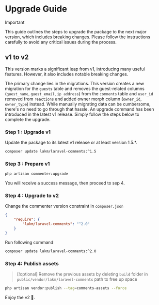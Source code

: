 # Upgrade Guide

> [!important]
> This guide outlines the steps to upgrade the package to the next major version, which includes breaking changes.
> Please follow the instructions carefully to avoid any critical issues during the process.

## v1 to v2

This version marks a significant leap from v1, introducing many useful features. However, it also includes notable
breaking changes.

The primary change lies in the migrations. This version creates a new migration for the `guests` table and removes the
guest-related columns (`guest_name`, `guest_email`, `ip_address`) from the `comments` table and `user_id` removed from
`reactions` and added owner morph column (`owner_id`, `owner_type`) instead. While manually migrating data can
be cumbersome, there's no need to go through that hassle. An upgrade command has been introduced in the latest v1
release. Simply follow the steps below to complete the upgrade.

### Step 1 : Upgrade v1

Update the package to its latest v1 release or at least version 1.5.*.
```bash
composer update lakm/laravel-comments:^1.5
```

### Step 3 : Prepare v1

```bash 
php artisan commenter:upgrade
```

You will receive a success message, then proceed to sep 4.

### Step 4 : Upgrade to v2

Change the commenter version constraint in `composer.json`

```json
{
    "require": {
        "lakm/laravel-comments": "^2.0"
    }
}
```
Run following command

```bash
composer update lakm/laravel-comments:^2.0
```

### Step 4: Publish assets

> [!optional]
> Remove the previous assets by deleting `build` folder in `public/vendor/lakm/laravel-comments`
> path to free up space

```bash 
php artisan vendor:publish --tag=comments-assets --force
```

Enjoy the v2 🤩.


